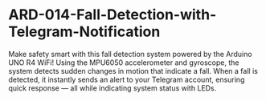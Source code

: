 # ARD-014-Fall-Detection-with-Telegram-Notification
Make safety smart with this fall detection system powered by the Arduino UNO R4 WiFi! Using the MPU6050 accelerometer and gyroscope, the system detects sudden changes in motion that indicate a fall. When a fall is detected, it instantly sends an alert to your Telegram account, ensuring quick response — all while indicating system status with LEDs.
